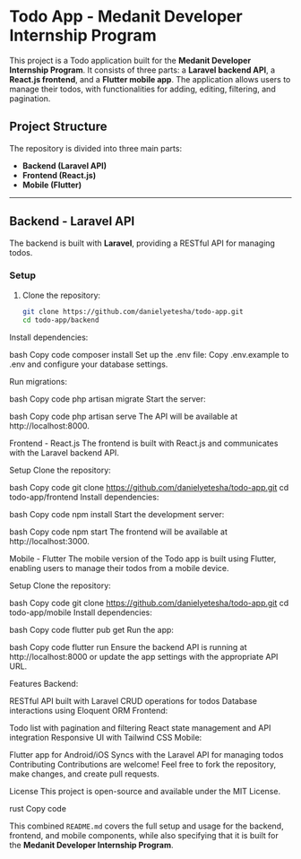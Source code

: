 # Todo App - Medanit Developer Internship Program

This project is a Todo application built for the **Medanit Developer Internship Program**. It consists of three parts: a **Laravel backend API**, a **React.js frontend**, and a **Flutter mobile app**. The application allows users to manage their todos, with functionalities for adding, editing, filtering, and pagination.

## Project Structure

The repository is divided into three main parts:
- **Backend (Laravel API)**
- **Frontend (React.js)**
- **Mobile (Flutter)**

---

## Backend - Laravel API

The backend is built with **Laravel**, providing a RESTful API for managing todos.

### Setup

1. Clone the repository:
   ```bash
   git clone https://github.com/danielyetesha/todo-app.git
   cd todo-app/backend
Install dependencies:

bash
Copy code
composer install
Set up the .env file: Copy .env.example to .env and configure your database settings.

Run migrations:

bash
Copy code
php artisan migrate
Start the server:

bash
Copy code
php artisan serve
The API will be available at http://localhost:8000.

Frontend - React.js
The frontend is built with React.js and communicates with the Laravel backend API.

Setup
Clone the repository:

bash
Copy code
git clone https://github.com/danielyetesha/todo-app.git
cd todo-app/frontend
Install dependencies:

bash
Copy code
npm install
Start the development server:

bash
Copy code
npm start
The frontend will be available at http://localhost:3000.

Mobile - Flutter
The mobile version of the Todo app is built using Flutter, enabling users to manage their todos from a mobile device.

Setup
Clone the repository:

bash
Copy code
git clone https://github.com/danielyetesha/todo-app.git
cd todo-app/mobile
Install dependencies:

bash
Copy code
flutter pub get
Run the app:

bash
Copy code
flutter run
Ensure the backend API is running at http://localhost:8000 or update the app settings with the appropriate API URL.

Features
Backend:

RESTful API built with Laravel
CRUD operations for todos
Database interactions using Eloquent ORM
Frontend:

Todo list with pagination and filtering
React state management and API integration
Responsive UI with Tailwind CSS
Mobile:

Flutter app for Android/iOS
Syncs with the Laravel API for managing todos
Contributing
Contributions are welcome! Feel free to fork the repository, make changes, and create pull requests.

License
This project is open-source and available under the MIT License.

rust
Copy code

This combined `README.md` covers the full setup and usage for the backend, frontend, and mobile  components, while also specifying that it is built for the **Medanit Developer Internship Program**.